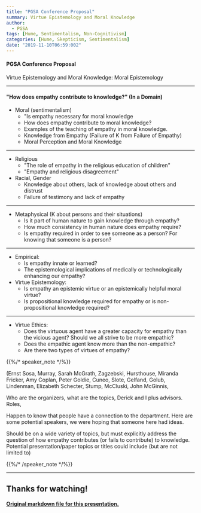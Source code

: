 ```yaml
---
title: "PGSA Conference Proposal"
summary: Virtue Epistemology and Moral Knowledge
author:
  - PGSA
tags: [Hume, Sentimentalism, Non-Cognitivism]
categories: [Hume, Skepticism, Sentimentalism]
date: "2019-11-10T06:59:002"
---
```


#### PGSA Conference Proposal

Virtue Epistemology and Moral Knowledge: Moral Epistemology

---

#### "How does empathy contribute to knowledge?" (In a Domain)

* Moral (sentimentalism)
	* "Is empathy necessary for moral knowledge
	* How does empathy contribute to moral knowledge?
	* Examples of the teaching of empathy in moral knowledge.
  * Knowledge from Empathy (Failure of K from Failure of Empathy)
  * Moral Perception and Moral Knowledge

---

* Religious
	* "The role of empathy in the religious education of children"
	* "Empathy and religious disagreement"
* Racial, Gender
	* Knowledge about others, lack of knowledge about others and distrust
	* Failure of testimony and lack of empathy

---

* Metaphysical (K about persons and their situations)
	* Is it part of human nature to gain knowledge through empathy?
	* How much consistency in human nature does empathy require?
	* Is empathy required in order to see someone as a person? For knowing that someone is a person?

---

* Empirical:
  * Is empathy innate or learned?
  * The epistemological implications of medically or technologically enhancing our empathy?
* Virtue Epistemology:
  * Is empathy an epistemic virtue or an epistemically helpful moral virtue?
  * Is propositional knowledge required for empathy or is non-propositional knowledge required?

---

* Virtue Ethics:
  * Does the virtuous agent have a greater capacity for empathy than the vicious agent? Should we all strive to be more empathic?
  * Does the empathic agent know more than the non-empathic?
  * Are there two types of virtues of empathy?

{{%/* speaker_note */%}}

(Ernst Sosa, Murray, Sarah McGrath, Zagzebski, Hursthouse, Miranda Fricker, Amy Coplan, Peter Goldie, Cuneo, Slote, Gelfand, Golub, Lindenman, Elizabeth Schecter, Stump, McCluski, John McGinnis,

Who are the organizers, what are the topics, Derick and I plus advisors. Roles, 

Happen to know that people have a connection to the department. Here are some potential speakers, we were hoping that someone here had ideas. 

Should be on a wide variety of topics, but must explicitly address the question of how empathy contributes (or fails to contribute) to knowledge. Potential presentation/paper topics or titles could include (but are not limited to)

{{%/* /speaker_note */%}}

---

<h2> Thanks for watching! </h2>
<h4><a href="https://raw.github.com/farseer90718/vim-reveal/master/test/vim-reveal.md">Original markdown file for this presentation.</a></h4>






